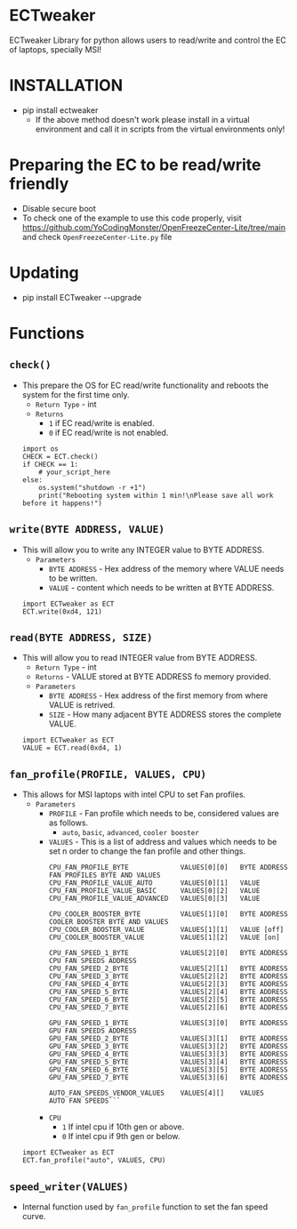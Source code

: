 # ECTweaker
ECTweaker Library for python allows users to read/write and control the EC of laptops, specially MSI!

# INSTALLATION
- pip install ectweaker
  - If the above method doesn't work please install in a virtual environment and call it in scripts from the virtual environments only!

# Preparing the EC to be read/write friendly
- Disable secure boot
- To check one of the example to use this code properly, visit https://github.com/YoCodingMonster/OpenFreezeCenter-Lite/tree/main and check ```OpenFreezeCenter-Lite.py``` file

# Updating 
- pip install ECTweaker --upgrade

# Functions
## ```check()```
- This prepare the OS for EC read/write functionality and reboots the system for the first time only.
    - ```Return Type``` - int
    - ```Returns```
        - ```1``` if EC read/write is enabled.
        - ```0``` if EC read/write is not enabled.
    ```
    import os
    CHECK = ECT.check()
    if CHECK == 1:
        # your_script_here
    else:
        os.system("shutdown -r +1")
        print("Rebooting system within 1 min!\nPlease save all work before it happens!")
    ```
## ```write(BYTE ADDRESS, VALUE)```
- This will allow you to write any INTEGER value to BYTE ADDRESS.
    - ```Parameters```
        - ```BYTE ADDRESS``` - Hex address of the memory where VALUE needs to be written.
        - ```VALUE``` - content which needs to be written at BYTE ADDRESS.
    ```
    import ECTweaker as ECT
    ECT.write(0xd4, 121)
    ```

## ```read(BYTE ADDRESS, SIZE)```
- This will allow you to read INTEGER value from BYTE ADDRESS.
    - ```Return Type``` - int
    - ```Returns``` - VALUE stored at BYTE ADDRESS fo memory provided.
    - ```Parameters```
        - ```BYTE ADDRESS``` - Hex address of the first memory from where VALUE is retrived.
        - ```SIZE``` - How many adjacent BYTE ADDRESS stores the complete VALUE.
    ```
    import ECTweaker as ECT
    VALUE = ECT.read(0xd4, 1)
    ```

## ```fan_profile(PROFILE, VALUES, CPU)```
- This allows for MSI laptops with intel CPU to set Fan profiles.
    - ```Parameters```
        - ```PROFILE``` - Fan profile which needs to be, considered values are as follows.
            - ```auto```, ```basic```, ```advanced```, ```cooler booster```
        - ```VALUES``` - This is a list of address and values which needs to be set n order to change the fan profile and other things.
            ```
            CPU_FAN_PROFILE_BYTE             VALUES[0][0]   BYTE ADDRESS              FAN PROFILES BYTE AND VALUES
            CPU_FAN_PROFILE_VALUE_AUTO       VALUES[0][1]   VALUE
            CPU_FAN_PROFILE_VALUE_BASIC      VALUES[0][2]   VALUE
            CPU_FAN_PROFILE_VALUE_ADVANCED   VALUES[0][3]   VALUE

            CPU_COOLER_BOOSTER_BYTE          VALUES[1][0]   BYTE ADDRESS              COOLER BOOSTER BYTE AND VALUES
            CPU_COOLER_BOOSTER_VALUE         VALUES[1][1]   VALUE [off]
            CPU_COOLER_BOOSTER_VALUE         VALUES[1][2]   VALUE [on]

            CPU_FAN_SPEED_1_BYTE             VALUES[2][0]   BYTE ADDRESS              CPU FAN SPEEDS ADDRESS
            CPU_FAN_SPEED_2_BYTE             VALUES[2][1]   BYTE ADDRESS
            CPU_FAN_SPEED_3_BYTE             VALUES[2][2]   BYTE ADDRESS
            CPU_FAN_SPEED_4_BYTE             VALUES[2][3]   BYTE ADDRESS
            CPU_FAN_SPEED_5_BYTE             VALUES[2][4]   BYTE ADDRESS
            CPU_FAN_SPEED_6_BYTE             VALUES[2][5]   BYTE ADDRESS
            CPU_FAN_SPEED_7_BYTE             VALUES[2][6]   BYTE ADDRESS

            GPU_FAN_SPEED_1_BYTE             VALUES[3][0]   BYTE ADDRESS              GPU FAN SPEEDS ADDRESS
            GPU_FAN_SPEED_2_BYTE             VALUES[3][1]   BYTE ADDRESS
            GPU_FAN_SPEED_3_BYTE             VALUES[3][2]   BYTE ADDRESS
            GPU_FAN_SPEED_4_BYTE             VALUES[3][3]   BYTE ADDRESS
            GPU_FAN_SPEED_5_BYTE             VALUES[3][4]   BYTE ADDRESS
            GPU_FAN_SPEED_6_BYTE             VALUES[3][5]   BYTE ADDRESS
            GPU_FAN_SPEED_7_BYTE             VALUES[3][6]   BYTE ADDRESS

            AUTO_FAN_SPEEDS_VENDOR_VALUES    VALUES[4][]    VALUES                    AUTO FAN SPEEDS```
        - ```CPU```
            - ```1``` If intel cpu if 10th gen or above.
            - ```0``` If intel cpu if 9th gen or below.
    ```
    import ECTweaker as ECT
    ECT.fan_profile("auto", VALUES, CPU)
    ```

## ```speed_writer(VALUES)```
- Internal function used by ```fan_profile``` function to set the fan speed curve.